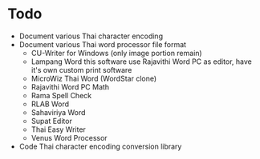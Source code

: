 # Todo

- Document various Thai character encoding
- Document various Thai word processor file format
  - CU-Writer for Windows (only image portion remain)
  - Lampang Word
    this software use Rajavithi Word PC as editor, have it's own custom print software
  - MicroWiz Thai Word (WordStar clone)
  - Rajavithi Word PC Math
  - Rama Spell Check
  - RLAB Word
  - Sahaviriya Word
  - Supat Editor
  - Thai Easy Writer
  - Venus Word Processor
- Code Thai character encoding conversion library
